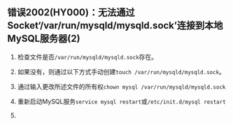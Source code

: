 ## 错误2002(HY000)：无法通过Socket‘/var/run/mysqld/mysqld.sock’连接到本地MySQL服务器(2)



1. 检查文件是否`/var/run/mysqld/mysqld.sock`存在。

2. 如果没有，则通过以下方式手动创建`touch /var/run/mysqld/mysqld.sock`。

3. 通过输入更改所述文件的所有权`chown mysql /var/run/mysqld/mysqld.sock`

4. 重新启动MySQL服务`service mysql restart`或`/etc/init.d/mysql restart`

   [^龙白]: 

   

5. 